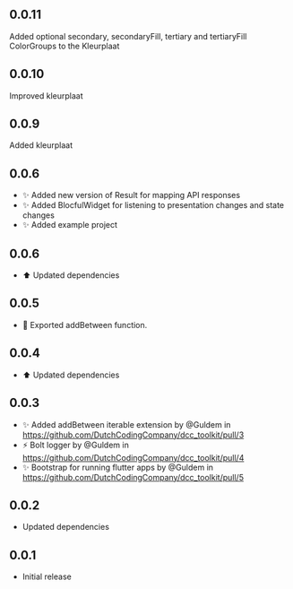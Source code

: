 ## 0.0.11
Added optional secondary, secondaryFill, tertiary and tertiaryFill ColorGroups to the Kleurplaat

## 0.0.10
Improved kleurplaat

## 0.0.9
Added kleurplaat

## 0.0.6

* :sparkles: Added new version of Result for mapping API responses
* :sparkles: Added BlocfulWidget for listening to presentation changes and state changes
* :sparkles: Added example project

## 0.0.6

* :arrow_up: Updated dependencies

## 0.0.5

* :bug: Exported addBetween function.

## 0.0.4

* :arrow_up: Updated dependencies

## 0.0.3

* :sparkles: Added addBetween iterable extension by @Guldem in https://github.com/DutchCodingCompany/dcc_toolkit/pull/3
* :zap: Bolt logger by @Guldem in https://github.com/DutchCodingCompany/dcc_toolkit/pull/4
* :sparkles: Bootstrap for running flutter apps by @Guldem in https://github.com/DutchCodingCompany/dcc_toolkit/pull/5

## 0.0.2

- Updated dependencies

## 0.0.1

- Initial release

